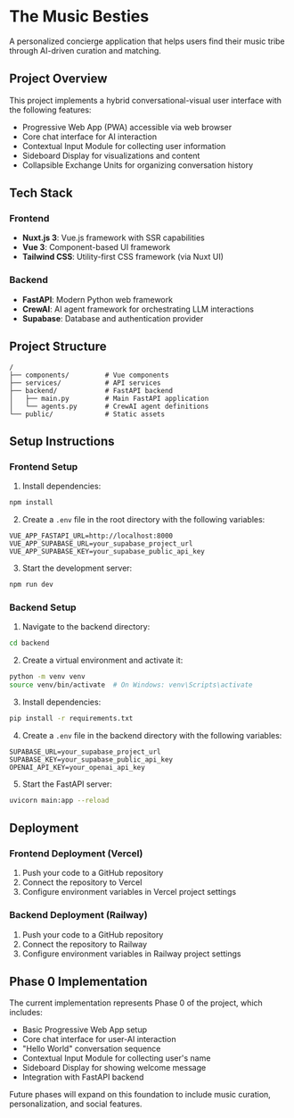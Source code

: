# The Music Besties

A personalized concierge application that helps users find their music tribe through AI-driven curation and matching.

## Project Overview

This project implements a hybrid conversational-visual user interface with the following features:

- Progressive Web App (PWA) accessible via web browser
- Core chat interface for AI interaction
- Contextual Input Module for collecting user information
- Sideboard Display for visualizations and content
- Collapsible Exchange Units for organizing conversation history

## Tech Stack

### Frontend
- **Nuxt.js 3**: Vue.js framework with SSR capabilities
- **Vue 3**: Component-based UI framework
- **Tailwind CSS**: Utility-first CSS framework (via Nuxt UI)

### Backend
- **FastAPI**: Modern Python web framework
- **CrewAI**: AI agent framework for orchestrating LLM interactions
- **Supabase**: Database and authentication provider

## Project Structure

```
/
├── components/         # Vue components
├── services/           # API services
├── backend/            # FastAPI backend
│   ├── main.py         # Main FastAPI application
│   └── agents.py       # CrewAI agent definitions
└── public/             # Static assets
```

## Setup Instructions

### Frontend Setup

1. Install dependencies:

```bash
npm install
```

2. Create a `.env` file in the root directory with the following variables:

```
VUE_APP_FASTAPI_URL=http://localhost:8000
VUE_APP_SUPABASE_URL=your_supabase_project_url
VUE_APP_SUPABASE_KEY=your_supabase_public_api_key
```

3. Start the development server:

```bash
npm run dev
```

### Backend Setup

1. Navigate to the backend directory:

```bash
cd backend
```

2. Create a virtual environment and activate it:

```bash
python -m venv venv
source venv/bin/activate  # On Windows: venv\Scripts\activate
```

3. Install dependencies:

```bash
pip install -r requirements.txt
```

4. Create a `.env` file in the backend directory with the following variables:

```
SUPABASE_URL=your_supabase_project_url
SUPABASE_KEY=your_supabase_public_api_key
OPENAI_API_KEY=your_openai_api_key
```

5. Start the FastAPI server:

```bash
uvicorn main:app --reload
```

## Deployment

### Frontend Deployment (Vercel)

1. Push your code to a GitHub repository
2. Connect the repository to Vercel
3. Configure environment variables in Vercel project settings

### Backend Deployment (Railway)

1. Push your code to a GitHub repository
2. Connect the repository to Railway
3. Configure environment variables in Railway project settings

## Phase 0 Implementation

The current implementation represents Phase 0 of the project, which includes:

- Basic Progressive Web App setup
- Core chat interface for user-AI interaction
- "Hello World" conversation sequence
- Contextual Input Module for collecting user's name
- Sideboard Display for showing welcome message
- Integration with FastAPI backend

Future phases will expand on this foundation to include music curation, personalization, and social features.
